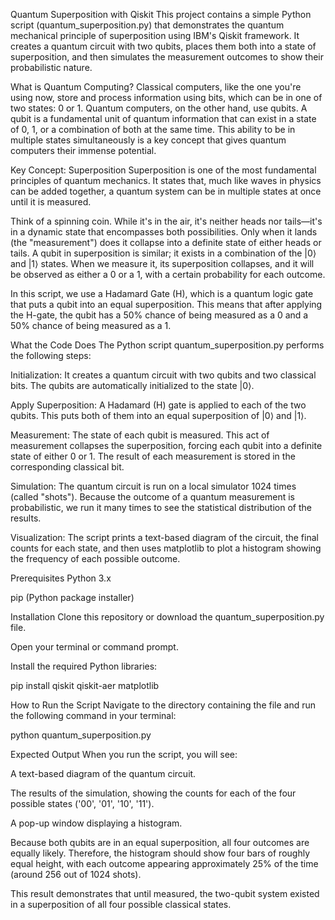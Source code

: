 Quantum Superposition with Qiskit
This project contains a simple Python script (quantum_superposition.py) that demonstrates the quantum mechanical principle of superposition using IBM's Qiskit framework. It creates a quantum circuit with two qubits, places them both into a state of superposition, and then simulates the measurement outcomes to show their probabilistic nature.

What is Quantum Computing?
Classical computers, like the one you're using now, store and process information using bits, which can be in one of two states: 0 or 1. Quantum computers, on the other hand, use qubits. A qubit is a fundamental unit of quantum information that can exist in a state of 0, 1, or a combination of both at the same time. This ability to be in multiple states simultaneously is a key concept that gives quantum computers their immense potential.

Key Concept: Superposition
Superposition is one of the most fundamental principles of quantum mechanics. It states that, much like waves in physics can be added together, a quantum system can be in multiple states at once until it is measured.

Think of a spinning coin. While it's in the air, it's neither heads nor tails—it's in a dynamic state that encompasses both possibilities. Only when it lands (the "measurement") does it collapse into a definite state of either heads or tails. A qubit in superposition is similar; it exists in a combination of the |0⟩ and |1⟩ states. When we measure it, its superposition collapses, and it will be observed as either a 0 or a 1, with a certain probability for each outcome.

In this script, we use a Hadamard Gate (H), which is a quantum logic gate that puts a qubit into an equal superposition. This means that after applying the H-gate, the qubit has a 50% chance of being measured as a 0 and a 50% chance of being measured as a 1.

What the Code Does
The Python script quantum_superposition.py performs the following steps:

Initialization: It creates a quantum circuit with two qubits and two classical bits. The qubits are automatically initialized to the state |0⟩.

Apply Superposition: A Hadamard (H) gate is applied to each of the two qubits. This puts both of them into an equal superposition of |0⟩ and |1⟩.

Measurement: The state of each qubit is measured. This act of measurement collapses the superposition, forcing each qubit into a definite state of either 0 or 1. The result of each measurement is stored in the corresponding classical bit.

Simulation: The quantum circuit is run on a local simulator 1024 times (called "shots"). Because the outcome of a quantum measurement is probabilistic, we run it many times to see the statistical distribution of the results.

Visualization: The script prints a text-based diagram of the circuit, the final counts for each state, and then uses matplotlib to plot a histogram showing the frequency of each possible outcome.

Prerequisites
Python 3.x

pip (Python package installer)

Installation
Clone this repository or download the quantum_superposition.py file.

Open your terminal or command prompt.

Install the required Python libraries:

pip install qiskit qiskit-aer matplotlib

How to Run the Script
Navigate to the directory containing the file and run the following command in your terminal:

python quantum_superposition.py

Expected Output
When you run the script, you will see:

A text-based diagram of the quantum circuit.

The results of the simulation, showing the counts for each of the four possible states ('00', '01', '10', '11').

A pop-up window displaying a histogram.

Because both qubits are in an equal superposition, all four outcomes are equally likely. Therefore, the histogram should show four bars of roughly equal height, with each outcome appearing approximately 25% of the time (around 256 out of 1024 shots).

This result demonstrates that until measured, the two-qubit system existed in a superposition of all four possible classical states.
